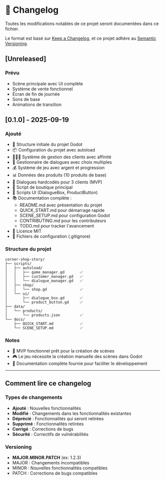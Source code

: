 # 📅 Changelog

Toutes les modifications notables de ce projet seront documentées dans ce fichier.

Le format est basé sur [Keep a Changelog](https://keepachangelog.com/fr/1.0.0/),
et ce projet adhère au [Semantic Versioning](https://semver.org/lang/fr/).

## [Unreleased]

### Prévu
- Scène principale avec UI complète
- Système de vente fonctionnel
- Écran de fin de journée
- Sons de base
- Animations de transition

## [0.1.0] - 2025-09-19

### Ajouté
- 🎯 Structure initiale du projet Godot
- 📦 Configuration du projet avec autoload
- 🧑‍🤝‍🧑 Système de gestion des clients avec affinité
- 💬 Gestionnaire de dialogues avec choix multiples
- 💰 Système de jeu avec argent et progression
- 📊 Données des produits (10 produits de base)
- 📝 Dialogues hardcodés pour 3 clients (MVP)
- 🛒 Script de boutique principal
- 🎨 Scripts UI (DialogueBox, ProductButton)
- 📚 Documentation complète :
  - README.md avec présentation du projet
  - QUICK_START.md pour démarrage rapide
  - SCENE_SETUP.md pour configuration Godot
  - CONTRIBUTING.md pour les contributeurs
  - TODO.md pour tracker l'avancement
- 📜 Licence MIT
- 🔧 Fichiers de configuration (.gitignore)

### Structure du projet
```
corner-shop-story/
├── scripts/
│   ├── autoload/
│   │   ├── game_manager.gd       ✅
│   │   ├── customer_manager.gd   ✅
│   │   └── dialogue_manager.gd   ✅
│   ├── shop/
│   │   └── shop.gd               ✅
│   └── ui/
│       ├── dialogue_box.gd       ✅
│       └── product_button.gd     ✅
├── data/
│   └── products/
│       └── products.json         ✅
└── docs/
    ├── QUICK_START.md            ✅
    └── SCENE_SETUP.md            ✅
```

### Notes
- 🚧 MVP fonctionnel prêt pour la création de scènes
- 🎮 Le jeu nécessite la création manuelle des scènes dans Godot
- 📖 Documentation complète fournie pour faciliter le développement

---

## Comment lire ce changelog

### Types de changements
- **Ajouté** : Nouvelles fonctionnalités
- **Modifié** : Changements dans les fonctionnalités existantes
- **Déprécié** : Fonctionnalités qui seront retirées
- **Supprimé** : Fonctionnalités retirées
- **Corrigé** : Corrections de bugs
- **Sécurité** : Correctifs de vulnérabilités

### Versioning
- **MAJOR.MINOR.PATCH** (ex: 1.2.3)
- MAJOR : Changements incompatibles
- MINOR : Nouvelles fonctionnalités compatibles
- PATCH : Corrections de bugs compatibles